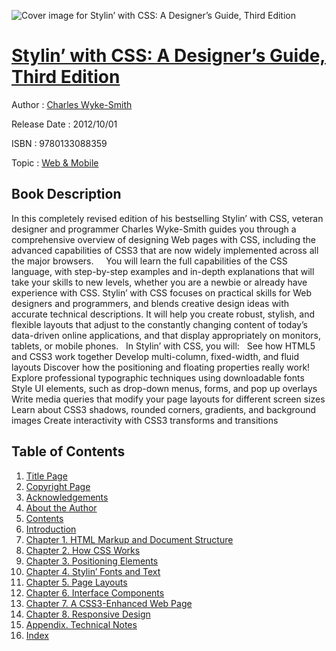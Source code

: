 ![Cover image for Stylin’ with CSS: A Designer’s Guide, Third Edition](https://imgdetail.ebookreading.net/cover/cover/web_mobile/EB9780133088359.jpg)

[Stylin’ with CSS: A Designer’s Guide, Third Edition](https://ebookreading.net/view/book/Stylin%E2%80%99+with+CSS%3A+A+Designer%E2%80%99s+Guide%2C+Third+Edition-EB9780133088359_1.html "Stylin’ with CSS: A Designer’s Guide, Third Edition")
====================================================================================================================

Author : [Charles Wyke-Smith](https://ebookreading.net/search/author/Charles+Wyke-Smith)

Release Date : 2012/10/01

ISBN : 9780133088359

Topic : [Web & Mobile](https://ebookreading.net/search/category/web-mobile)

Book Description
-----------------

In this completely revised edition of his bestselling Stylin’ with CSS, veteran designer and programmer Charles Wyke-Smith guides you through a comprehensive overview of designing Web pages with CSS, including the advanced capabilities of CSS3 that are now widely implemented across all the major browsers.     You will learn the full capabilities of the CSS language, with step-by-step examples and in-depth explanations that will take your skills to new levels, whether you are a newbie or already have experience with CSS. Stylin’ with CSS focuses on practical skills for Web designers and programmers, and blends creative design ideas with accurate technical descriptions. It will help you create robust, stylish, and flexible layouts that adjust to the constantly changing content of today’s data-driven online applications, and that display appropriately on monitors, tablets, or mobile phones.   In Stylin’ with CSS, you will:  
See how HTML5 and CSS3 work together
Develop multi-column, fixed-width, and fluid layouts
Discover how the positioning and floating properties really work!
Explore professional typographic techniques using downloadable fonts
Style UI elements, such as drop-down menus, forms, and pop up overlays
Write media queries that modify your page layouts for different screen sizes
Learn about CSS3 shadows, rounded corners, gradients, and background images
Create interactivity with CSS3 transforms and transitions
              
Table of Contents
-----------------

1. [Title Page](https://ebookreading.net/view/book/Stylin%E2%80%99+with+CSS%3A+A+Designer%E2%80%99s+Guide%2C+Third+Edition-EB9780133088359_3.html)
1. [Copyright Page](https://ebookreading.net/view/book/Stylin%E2%80%99+with+CSS%3A+A+Designer%E2%80%99s+Guide%2C+Third+Edition-EB9780133088359_0.html)
1. [Acknowledgements](https://ebookreading.net/view/book/Stylin%E2%80%99+with+CSS%3A+A+Designer%E2%80%99s+Guide%2C+Third+Edition-EB9780133088359_5.html)
1. [About the Author](https://ebookreading.net/view/book/Stylin%E2%80%99+with+CSS%3A+A+Designer%E2%80%99s+Guide%2C+Third+Edition-EB9780133088359_6.html)
1. [Contents](https://ebookreading.net/view/book/Stylin%E2%80%99+with+CSS%3A+A+Designer%E2%80%99s+Guide%2C+Third+Edition-EB9780133088359_7.html)
1. [Introduction](https://ebookreading.net/view/book/Stylin%E2%80%99+with+CSS%3A+A+Designer%E2%80%99s+Guide%2C+Third+Edition-EB9780133088359_8.html)
1. [Chapter 1. HTML Markup and Document Structure](https://ebookreading.net/view/book/Stylin%E2%80%99+with+CSS%3A+A+Designer%E2%80%99s+Guide%2C+Third+Edition-EB9780133088359_9.html)
1. [Chapter 2. How CSS Works](https://ebookreading.net/view/book/Stylin%E2%80%99+with+CSS%3A+A+Designer%E2%80%99s+Guide%2C+Third+Edition-EB9780133088359_0.html)
1. [Chapter 3. Positioning Elements](https://ebookreading.net/view/book/Stylin%E2%80%99+with+CSS%3A+A+Designer%E2%80%99s+Guide%2C+Third+Edition-EB9780133088359_11.html)
1. [Chapter 4. Stylin’ Fonts and Text](https://ebookreading.net/view/book/Stylin%E2%80%99+with+CSS%3A+A+Designer%E2%80%99s+Guide%2C+Third+Edition-EB9780133088359_12.html)
1. [Chapter 5. Page Layouts](https://ebookreading.net/view/book/Stylin%E2%80%99+with+CSS%3A+A+Designer%E2%80%99s+Guide%2C+Third+Edition-EB9780133088359_13.html)
1. [Chapter 6. Interface Components](https://ebookreading.net/view/book/Stylin%E2%80%99+with+CSS%3A+A+Designer%E2%80%99s+Guide%2C+Third+Edition-EB9780133088359_14.html)
1. [Chapter 7. A CSS3-Enhanced Web Page](https://ebookreading.net/view/book/Stylin%E2%80%99+with+CSS%3A+A+Designer%E2%80%99s+Guide%2C+Third+Edition-EB9780133088359_15.html)
1. [Chapter 8. Responsive Design](https://ebookreading.net/view/book/Stylin%E2%80%99+with+CSS%3A+A+Designer%E2%80%99s+Guide%2C+Third+Edition-EB9780133088359_16.html)
1. [Appendix. Technical Notes](https://ebookreading.net/view/book/Stylin%E2%80%99+with+CSS%3A+A+Designer%E2%80%99s+Guide%2C+Third+Edition-EB9780133088359_17.html)
1. [Index](https://ebookreading.net/view/book/Stylin%E2%80%99+with+CSS%3A+A+Designer%E2%80%99s+Guide%2C+Third+Edition-EB9780133088359_0.html)
